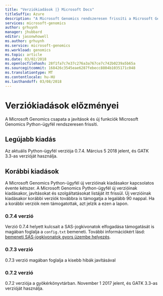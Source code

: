 ```yaml
---
title: "Verziókiadások |} Microsoft Docs"
titleSuffix: Azure
description: "A Microsoft Genomics rendszeresen frissíti a Microsoft Genomics Python-ügyfél a javítások és új funkciók."
services: microsoft-genomics
author: grhuynh
manager: jhubbard
editor: jasonwhowell
ms.author: grhuynh
ms.service: microsoft-genomics
ms.workload: genomics
ms.topic: article
ms.date: 03/02/2018
ms.openlocfilehash: 28f1fa7c7e37c276a3a767ce7c742b0239a5b65a
ms.sourcegitcommit: 168426c3545eae6287febecc8804b1035171c048
ms.translationtype: MT
ms.contentlocale: hu-HU
ms.lasthandoff: 03/08/2018
---
```

# <a name="version-release-history"></a>Verziókiadások előzményei
A Microsoft Genomics csapata a javítások és új funkciók Microsoft Genomics Python-ügyfél rendszeresen frissíti. 

## <a name="latest-release"></a>Legújabb kiadás
Az aktuális Python-ügyfél verziója 0.7.4. Március 5 2018 jelent, és GATK 3.3-as verzióját használja. 


## <a name="release-history"></a>Korábbi kiadások 
A Microsoft Genomics Python-ügyfél új verzióinak kiadásakor kapcsolatos évente kétszer. A Microsoft Genomics Python-ügyfél új verzióinak kiadásakor, javításokat és szolgáltatásokat listáját itt frissül. Új verzióinak kiadásakor korábbi verziók továbbra is támogatja a legalább 90 nappal. Ha a korábbi verziók nem támogatottak, azt jelzik a ezen a lapon. 

### <a name="version-074"></a>0.7.4 verzió
Verzió 0.7.4 helyett kulcsait a SAS-jogkivonatok elfogadása támogatását is magában foglalja a `config.txt` bemeneti. További információkért lásd: [bemeneti SAS-jogkivonatok gyors üzembe helyezés](quickstart-input-sas.md). 

### <a name="version-073"></a>0.7.3 verzió
0.7.3 verzió magában foglalja a kisebb hibák javításával

### <a name="version-072"></a>0.7.2 verzió
0.7.2 verziója a gyökérkönyvtárban. November 1 2017 jelent, és GATK 3.3-as verzióját használja.